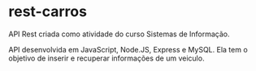 # rest-carros
API Rest criada como atividade do curso Sistemas de Informação.

API desenvolvida em JavaScript, Node.JS, Express e MySQL. Ela tem o objetivo de inserir e recuperar informações de um veiculo.
